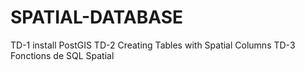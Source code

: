 # SPATIAL-DATABASE
TD-1
install PostGIS
TD-2
Creating Tables with Spatial Columns
TD-3
Fonctions de SQL Spatial
